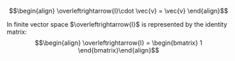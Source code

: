 $$\begin{align} \overleftrightarrow{I}\cdot \vec{v} = \vec{v} \end{align}$$

In finite vector space $\overleftrightarrow{I}$ is represented by the identity matrix:
$$\begin{align}  \overleftrightarrow{I} = \begin{bmatrix} 1 \end{bmatrix}\end{align}$$

